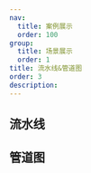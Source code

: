 ```yaml
---
nav:
  title: 案例展示
  order: 100
group:
  title: 场景展示
  order: 1
title: 流水线&管道图
order: 3
description:
---
```


## 流水线

<code src="./demos/pipeline/multiPipe/pipelineDemo.tsx" ></code>

## 管道图

<code src="./demos/pipeline/techPipe/techPipeline.tsx" ></code>
